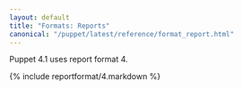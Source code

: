 ```yaml
---
layout: default
title: "Formats: Reports"
canonical: "/puppet/latest/reference/format_report.html"
---
```



Puppet 4.1 uses report format 4.

{% include reportformat/4.markdown %}
